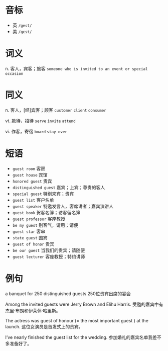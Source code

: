# 音标

- 英 `/gest/`
- 美 `/ɡɛst/`

# 词义

n. 客人，宾客；旅客
`someone who is invited to an event or special occasion`

# 同义

n. 客人，[经]宾客；顾客
`customer` `client` `consumer`

vt. 款待，招待
`serve` `invite` `attend`

vi. 作客，寄宿
`board` `stay over`

# 短语

- `guest room` 客房
- `guest house` 宾馆
- `honored guest` 贵宾
- `distinguished guest` 嘉宾；上宾；尊贵的客人
- `special guest` 特别来宾；贵宾
- `guest list` 客户名单
- `guest speaker` 特邀发言人，客席讲者；嘉宾演讲人
- `guest book` 贺客名簿；访客留名簿
- `guest professor` 客座教授
- `be my guest` 别客气，请用；请便
- `guest star` 客串
- `state guest` 国宾
- `guest of honor` 贵宾
- `be our guest` 当我们的贵宾；请随便
- `guest lecturer` 客座教授；特约讲师

# 例句

a banquet for 250 distinguished guests
250位贵宾出席的宴会

Among the invited guests were Jerry Brown and Elihu Harris.
受邀的嘉宾中有杰里·布朗和伊莱休·哈里斯。

The actress was guest of honour (= the most important guest ) at the launch.
这位女演员是首发式上的贵宾。

I’ve nearly finished the guest list for the wedding.
参加婚礼的嘉宾名单我差不多准备好了。


